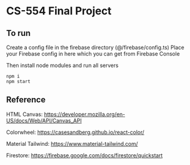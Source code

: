 # CS-554 Final Project

## To run
Create a config file in the firebase directory (@/firebase/config.ts)
Place your Firebase config in here which you can get from Firebase Console

Then install node modules and run all servers
```
npm i
npm start
```



## Reference
HTML Canvas:
https://developer.mozilla.org/en-US/docs/Web/API/Canvas_API

Colorwheel:
https://casesandberg.github.io/react-color/

Material Tailwind:
https://www.material-tailwind.com/

Firestore:
https://firebase.google.com/docs/firestore/quickstart
